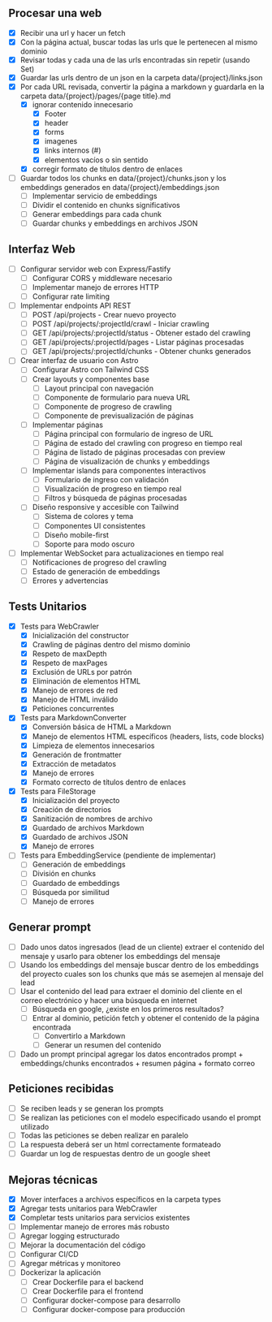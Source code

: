 ## Procesar una web
- [x] Recibir una url y hacer un fetch
- [x] Con la página actual, buscar todas las urls que le pertenecen al mismo dominio
- [x] Revisar todas y cada una de las urls encontradas sin repetir (usando Set)
- [x] Guardar las urls dentro de un json en la carpeta data/{project}/links.json
- [x] Por cada URL revisada, convertir la página a markdown y guardarla en la carpeta data/{project}/pages/{page title}.md
    - [x] ignorar contenido innecesario
        - [x] Footer
        - [x] header
        - [x] forms
        - [x] imagenes
        - [x] links internos (#)
        - [x] elementos vacíos o sin sentido
    - [x] corregir formato de títulos dentro de enlaces
- [ ] Guardar todos los chunks en data/{project}/chunks.json y los embeddings generados en data/{project}/embeddings.json
    - [ ] Implementar servicio de embeddings
    - [ ] Dividir el contenido en chunks significativos
    - [ ] Generar embeddings para cada chunk
    - [ ] Guardar chunks y embeddings en archivos JSON

## Interfaz Web
- [ ] Configurar servidor web con Express/Fastify
    - [ ] Configurar CORS y middleware necesario
    - [ ] Implementar manejo de errores HTTP
    - [ ] Configurar rate limiting
- [ ] Implementar endpoints API REST
    - [ ] POST /api/projects - Crear nuevo proyecto
    - [ ] POST /api/projects/:projectId/crawl - Iniciar crawling
    - [ ] GET /api/projects/:projectId/status - Obtener estado del crawling
    - [ ] GET /api/projects/:projectId/pages - Listar páginas procesadas
    - [ ] GET /api/projects/:projectId/chunks - Obtener chunks generados
- [ ] Crear interfaz de usuario con Astro
    - [ ] Configurar Astro con Tailwind CSS
    - [ ] Crear layouts y componentes base
        - [ ] Layout principal con navegación
        - [ ] Componente de formulario para nueva URL
        - [ ] Componente de progreso de crawling
        - [ ] Componente de previsualización de páginas
    - [ ] Implementar páginas
        - [ ] Página principal con formulario de ingreso de URL
        - [ ] Página de estado del crawling con progreso en tiempo real
        - [ ] Página de listado de páginas procesadas con preview
        - [ ] Página de visualización de chunks y embeddings
    - [ ] Implementar islands para componentes interactivos
        - [ ] Formulario de ingreso con validación
        - [ ] Visualización de progreso en tiempo real
        - [ ] Filtros y búsqueda de páginas procesadas
    - [ ] Diseño responsive y accesible con Tailwind
        - [ ] Sistema de colores y tema
        - [ ] Componentes UI consistentes
        - [ ] Diseño mobile-first
        - [ ] Soporte para modo oscuro
- [ ] Implementar WebSocket para actualizaciones en tiempo real
    - [ ] Notificaciones de progreso del crawling
    - [ ] Estado de generación de embeddings
    - [ ] Errores y advertencias

## Tests Unitarios
- [x] Tests para WebCrawler
    - [x] Inicialización del constructor
    - [x] Crawling de páginas dentro del mismo dominio
    - [x] Respeto de maxDepth
    - [x] Respeto de maxPages
    - [x] Exclusión de URLs por patrón
    - [x] Eliminación de elementos HTML
    - [x] Manejo de errores de red
    - [x] Manejo de HTML inválido
    - [x] Peticiones concurrentes
- [x] Tests para MarkdownConverter
    - [x] Conversión básica de HTML a Markdown
    - [x] Manejo de elementos HTML específicos (headers, lists, code blocks)
    - [x] Limpieza de elementos innecesarios
    - [x] Generación de frontmatter
    - [x] Extracción de metadatos
    - [x] Manejo de errores
    - [x] Formato correcto de títulos dentro de enlaces
- [x] Tests para FileStorage
    - [x] Inicialización del proyecto
    - [x] Creación de directorios
    - [x] Sanitización de nombres de archivo
    - [x] Guardado de archivos Markdown
    - [x] Guardado de archivos JSON
    - [x] Manejo de errores
- [ ] Tests para EmbeddingService (pendiente de implementar)
    - [ ] Generación de embeddings
    - [ ] División en chunks
    - [ ] Guardado de embeddings
    - [ ] Búsqueda por similitud
    - [ ] Manejo de errores

## Generar prompt
- [ ] Dado unos datos ingresados (lead de un cliente) extraer el contenido del mensaje y usarlo para obtener los embeddings del mensaje
- [ ] Usando los embeddings del mensaje buscar dentro de los embeddings del proyecto cuales son los chunks que más se asemejen al mensaje del lead
- [ ] Usar el contenido del lead para extraer el dominio del cliente en el correo electrónico y hacer una búsqueda en internet
    - [ ] Búsqueda en google, ¿existe en los primeros resultados?
    - [ ] Entrar al dominio, petición fetch y obtener el contenido de la página encontrada
        - [ ] Convertirlo a Markdown
        - [ ] Generar un resumen del contenido
- [ ] Dado un prompt principal agregar los datos encontrados prompt + embeddings/chunks encontrados + resumen página + formato correo

## Peticiones recibidas
- [ ] Se reciben leads y se generan los prompts
- [ ] Se realizan las peticiones con el modelo especificado usando el prompt utilizado
- [ ] Todas las peticiones se deben realizar en paralelo
- [ ] La respuesta deberá ser un html correctamente formateado
- [ ] Guardar un log de respuestas dentro de un google sheet

## Mejoras técnicas
- [x] Mover interfaces a archivos específicos en la carpeta types
- [x] Agregar tests unitarios para WebCrawler
- [x] Completar tests unitarios para servicios existentes
- [ ] Implementar manejo de errores más robusto
- [ ] Agregar logging estructurado
- [ ] Mejorar la documentación del código
- [ ] Configurar CI/CD
- [ ] Agregar métricas y monitoreo
- [ ] Dockerizar la aplicación
    - [ ] Crear Dockerfile para el backend
    - [ ] Crear Dockerfile para el frontend
    - [ ] Configurar docker-compose para desarrollo
    - [ ] Configurar docker-compose para producción
